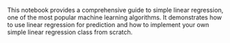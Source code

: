 This notebook provides a comprehensive guide to simple linear regression, one of the most popular machine learning algorithms. It demonstrates how to use linear regression for prediction and how to implement your own simple linear regression class from scratch.